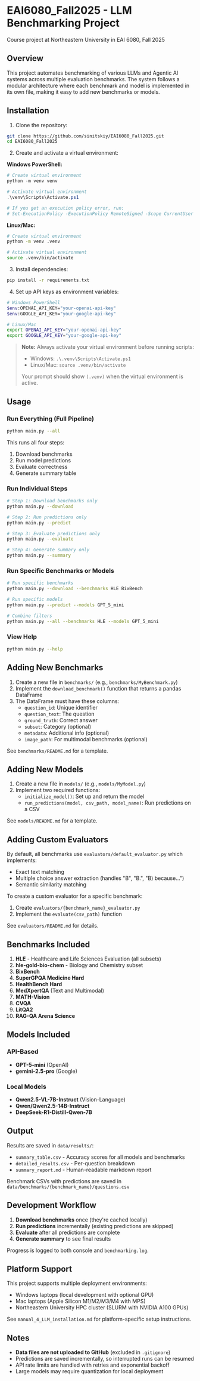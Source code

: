 # EAI6080_Fall2025 - LLM Benchmarking Project

Course project at Northeastern University in EAI 6080, Fall 2025

## Overview

This project automates benchmarking of various LLMs and Agentic AI systems across multiple evaluation benchmarks. The system follows a modular architecture where each benchmark and model is implemented in its own file, making it easy to add new benchmarks or models.

## Installation

1. Clone the repository:
```bash
git clone https://github.com/sinitskiy/EAI6080_Fall2025.git
cd EAI6080_Fall2025
```

2. Create and activate a virtual environment:

**Windows PowerShell:**
```powershell
# Create virtual environment
python -m venv venv

# Activate virtual environment
.\venv\Scripts\Activate.ps1

# If you get an execution policy error, run:
# Set-ExecutionPolicy -ExecutionPolicy RemoteSigned -Scope CurrentUser
```

**Linux/Mac:**
```bash
# Create virtual environment
python -m venv .venv

# Activate virtual environment
source .venv/bin/activate
```

3. Install dependencies:
```bash
pip install -r requirements.txt
```

4. Set up API keys as environment variables:
```bash
# Windows PowerShell
$env:OPENAI_API_KEY="your-openai-api-key"
$env:GOOGLE_API_KEY="your-google-api-key"

# Linux/Mac
export OPENAI_API_KEY="your-openai-api-key"
export GOOGLE_API_KEY="your-google-api-key"
```

> **Note:** Always activate your virtual environment before running scripts:
> - Windows: `.\.venv\Scripts\Activate.ps1`
> - Linux/Mac: `source .venv/bin/activate`
> 
> Your prompt should show `(.venv)` when the virtual environment is active.

## Usage

### Run Everything (Full Pipeline)

```bash
python main.py --all
```

This runs all four steps:
1. Download benchmarks
2. Run model predictions
3. Evaluate correctness
4. Generate summary table

### Run Individual Steps

```bash
# Step 1: Download benchmarks only
python main.py --download

# Step 2: Run predictions only
python main.py --predict

# Step 3: Evaluate predictions only
python main.py --evaluate

# Step 4: Generate summary only
python main.py --summary
```

### Run Specific Benchmarks or Models

```bash
# Run specific benchmarks
python main.py --download --benchmarks HLE BixBench

# Run specific models
python main.py --predict --models GPT_5_mini

# Combine filters
python main.py --all --benchmarks HLE --models GPT_5_mini
```

### View Help

```bash
python main.py --help
```

## Adding New Benchmarks

1. Create a new file in `benchmarks/` (e.g., `benchmarks/MyBenchmark.py`)
2. Implement the `download_benchmark()` function that returns a pandas DataFrame
3. The DataFrame must have these columns:
   - `question_id`: Unique identifier
   - `question_text`: The question
   - `ground_truth`: Correct answer
   - `subset`: Category (optional)
   - `metadata`: Additional info (optional)
   - `image_path`: For multimodal benchmarks (optional)

See `benchmarks/README.md` for a template.

## Adding New Models

1. Create a new file in `models/` (e.g., `models/MyModel.py`)
2. Implement two required functions:
   - `initialize_model()`: Set up and return the model
   - `run_predictions(model, csv_path, model_name)`: Run predictions on a CSV

See `models/README.md` for a template.

## Adding Custom Evaluators

By default, all benchmarks use `evaluators/default_evaluator.py` which implements:
- Exact text matching
- Multiple choice answer extraction (handles "B", "B.", "B) because...")
- Semantic similarity matching

To create a custom evaluator for a specific benchmark:

1. Create `evaluators/{benchmark_name}_evaluator.py`
2. Implement the `evaluate(csv_path)` function

See `evaluators/README.md` for details.

## Benchmarks Included

1. **HLE** - Healthcare and Life Sciences Evaluation (all subsets)
2. **hle-gold-bio-chem** - Biology and Chemistry subset
3. **BixBench**
4. **SuperGPQA Medicine Hard**
5. **HealthBench Hard**
6. **MedXpertQA** (Text and Multimodal)
7. **MATH-Vision**
8. **CVQA**
9. **LitQA2**
10. **RAG-QA Arena Science**

## Models Included

### API-Based
- **GPT-5-mini** (OpenAI)
- **gemini-2.5-pro** (Google)

### Local Models
- **Qwen2.5-VL-7B-Instruct** (Vision-Language)
- **Qwen/Qwen2.5-14B-Instruct**
- **DeepSeek-R1-Distill-Qwen-7B**

## Output

Results are saved in `data/results/`:
- `summary_table.csv` - Accuracy scores for all models and benchmarks
- `detailed_results.csv` - Per-question breakdown
- `summary_report.md` - Human-readable markdown report

Benchmark CSVs with predictions are saved in `data/benchmarks/{benchmark_name}/questions.csv`

## Development Workflow

1. **Download benchmarks** once (they're cached locally)
2. **Run predictions** incrementally (existing predictions are skipped)
3. **Evaluate** after all predictions are complete
4. **Generate summary** to see final results

Progress is logged to both console and `benchmarking.log`.

## Platform Support

This project supports multiple deployment environments:
- Windows laptops (local development with optional GPU)
- Mac laptops (Apple Silicon M1/M2/M3/M4 with MPS)
- Northeastern University HPC cluster (SLURM with NVIDIA A100 GPUs)

See `manual_4_LLM_installation.md` for platform-specific setup instructions.

## Notes

- **Data files are not uploaded to GitHub** (excluded in `.gitignore`)
- Predictions are saved incrementally, so interrupted runs can be resumed
- API rate limits are handled with retries and exponential backoff
- Large models may require quantization for local deployment
